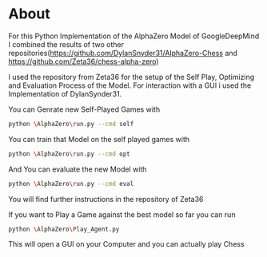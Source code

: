 
About
=====

For this Python Implementation of the AlphaZero Model of GoogleDeepMind I combined the results of two other repositories(https://github.com/DylanSnyder31/AlphaZero-Chess and https://github.com/Zeta36/chess-alpha-zero)

I used the repository from Zeta36 for the setup of the Self Play, Optimizing and Evaluation Process of the Model. For interaction with a GUI i used the Implementation of DylanSynder31.

You can Genrate new Self-Played Games with 

```bash
python \AlphaZero\run.py --cmd self 
```

You can train that Model on the self played games with 

```bash
python \AlphaZero\run.py --cmd opt 
```

And You can evaluate the new Model with 

```bash
python \AlphaZero\run.py --cmd eval 
```

You will find further instructions in the repository of Zeta36

If you want to Play a Game against the best model so far you can run 

```bash
python \AlphaZero\Play_Agent.py 
```

This will open a GUI on your Computer and you can actually play Chess



